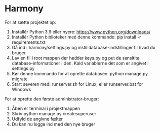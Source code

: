 # Harmony

For at sætte projektet op:
1. Installér Python 3.9 eller nyere: https://www.python.org/downloads/
2. Installér Python biblioteker med denne kommando: pip install -r requirements.txt
3. Gå ind i harmony/settings.py og instil database-indstillinger til hvad du bruger
4. Lav en fil i root mappen der hedder keys.py og put de sensitite database-informationer i den. Kald variablerne det som er angivet i settings.py
5. Kør denne kommando for at oprette databasen:  python manage.py migrate
6. Start severen med: runserver.sh for Linux, eller runserver.bat for Windows

For at oprette den første administrator-bruger:
1. Åben er terminal i projektmappen
2. Skriv python manage.py createsuperuser
3. Udfyld de angivne fælter
4. Du kan nu logge ind med den nye bruger
